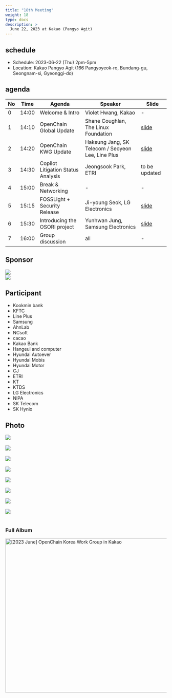 ```yaml
---
title: "18th Meeting"
weight: 18
type: docs
description: >
  June 22, 2023 at Kakao (Pangyo Agit)
---
```


## schedule

* Schedule: 2023-06-22 (Thu) 2pm-5pm
* Location: Kakao Pangyo Agit (166 Pangyoyeok-ro, Bundang-gu, Seongnam-si, Gyeonggi-do)

## agenda

| No | Time | Agenda | Speaker | Slide |
|----|----|-----------------|------|------|
| 0 | 14:00 | Welcome & Intro | Violet Hwang, Kakao | - |
| 1 | 14:10 | OpenChain Global Update | Shane Coughlan, The Linux Foundation | [slide](https://www.slideshare.net/ShaneCoughlan3/openchain-korea-work-group-meeting-18)  |
| 2 | 14:20 | OpenChain KWG Update | Haksung Jang, SK Telecom / Seoyeon Lee, Line Plus | [slide](./OpenChain_Korea_update_20230622.pdf)  |
| 3 | 14:30 | Copilot Litigation Status Analysis | Jeongsook Park, ETRI | to be updated  |
| 4 | 15:00 | Break & Networking | - | - |
| 5 | 15:15 | FOSSLight + Security Release | Ji-young Seok, LG Electronics | [slide](./230622_FOSSLight_Hub_Security%EA%B8%B0%EB%8A%A5%EC%86%8C%EA%B0%9C.pdf)  |
| 6 | 15:30 | Introducing the OSORI project | Yunhwan Jung, Samsung Electronics | [slide](./OSORI_%EC%98%A4%ED%94%88%EC%B2%B4%EC%9D%B8KWG_20230622_%EB%B0%9C%ED%91%9C-2.pdf)  |
| 7 | 16:00 | Group discussion | all | - |

## Sponsor

![](nipg-logo.png)
<br>
![](./kakao.png)

## Participant
- Kookmin bank
- KFTC
- Line Plus
- Samsung
- AhnLab
- NCsoft
- cacao
- Kakao Bank
- Hangeul and computer
- Hyundai Autoever
- Hyundai Mobis
- Hyundai Motor
- CJ
- ETRI
- KT
- KTDS
- LG Electronics
- NIPA
- SK Telecom
- SK Hynix

## Photo
![](18_00.jpeg)
<br><br>
![](18_01.jpeg)
<br><br>
![](18_02.jpeg)
<br><br>
![](18_03.jpeg)
<br><br>
![](18_04.jpeg)
<br><br>
![](18_05.jpeg)
<br><br>
![](18_06.jpeg)
<br><br>
![](18_07.jpeg)
<br><br>


### Full Album
<a data-flickr-embed="true" href="https://www.flickr.com/photos/198570149@N05/albums/72177720309271864" title="[2023 June] OpenChain Korea Work Group in Kakao"><img src="https://live.staticflickr.com/65535/52994813939_af4a8d3eb2.jpg" width="640" height="480" alt="[2023 June] OpenChain Korea Work Group in Kakao"/></a><script async src="//embedr.flickr.com/assets/client-code.js" charset="utf-8"></script>

